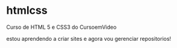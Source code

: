 # htmlcss

Curso de HTML 5 e CSS3 do CursoemVideo

estou aprendendo a criar sites e agora vou gerenciar repositorios!
